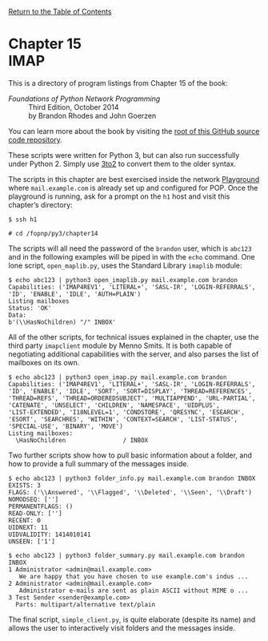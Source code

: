 [Return to the Table of Contents](https://github.com/brandon-rhodes/fopnp#readme)

# Chapter 15<br>IMAP

This is a directory of program listings from Chapter 15 of the book:

<dl>
<dt><i>Foundations of Python Network Programming</i></dt>
<dd>
Third Edition, October 2014<br>
by Brandon Rhodes and John Goerzen
</dd>
</dl>

You can learn more about the book by visiting the
[root of this GitHub source code repository](https://github.com/brandon-rhodes/fopnp#readme).

These scripts were written for Python 3, but can also run successfully
under Python 2. Simply use [3to2](https://pypi.python.org/pypi/3to2) to
convert them to the older syntax.

The scripts in this chapter are best exercised inside the network
[Playground](../../../../fopnp/playground#readme) where `mail.example.com` is
already set up and configured for POP. Once the playground is running,
ask for a prompt on the `h1` host and visit this chapter’s directory:

    $ ssh h1

    # cd /fopnp/py3/chapter14

The scripts will all need the password of the `brandon` user, which is
`abc123` and in the following examples will be piped in with the `echo`
command. One lone script, `open_maplib.py`, uses the Standard Library
`imaplib` module:

```
$ echo abc123 | python3 open_imaplib.py mail.example.com brandon
Capabilities: ('IMAP4REV1', 'LITERAL+', 'SASL-IR', 'LOGIN-REFERRALS',
'ID', 'ENABLE', 'IDLE', 'AUTH=PLAIN')
Listing mailboxes 
Status: 'OK'
Data:
b'(\\HasNoChildren) "/" INBOX'
```

All of the other scripts, for technical issues explained in the chapter,
use the third party `imapclient` module by Menno Smits. It is both
capable of negotiating additional capabilities with the server, and also
parses the list of mailboxes on its own.

```
$ echo abc123 | python3 open_imap.py mail.example.com brandon
Capabilities: ('IMAP4REV1', 'LITERAL+', 'SASL-IR', 'LOGIN-REFERRALS',
'ID', 'ENABLE', 'IDLE', 'SORT', 'SORT=DISPLAY', 'THREAD=REFERENCES',
'THREAD=REFS', 'THREAD=ORDEREDSUBJECT', 'MULTIAPPEND', 'URL-PARTIAL',
'CATENATE', 'UNSELECT', 'CHILDREN', 'NAMESPACE', 'UIDPLUS',
'LIST-EXTENDED', 'I18NLEVEL=1', 'CONDSTORE', 'QRESYNC', 'ESEARCH',
'ESORT', 'SEARCHRES', 'WITHIN', 'CONTEXT=SEARCH', 'LIST-STATUS',
'SPECIAL-USE', 'BINARY', 'MOVE')
Listing mailboxes:
  \HasNoChildren                / INBOX
```

Two further scripts show how to pull basic information about a folder,
and how to provide a full summary of the messages inside.

```
$ echo abc123 | python3 folder_info.py mail.example.com brandon INBOX
EXISTS: 3
FLAGS: ('\\Answered', '\\Flagged', '\\Deleted', '\\Seen', '\\Draft')
NOMODSEQ: ['']
PERMANENTFLAGS: ()
READ-ONLY: ['']
RECENT: 0
UIDNEXT: 11
UIDVALIDITY: 1414010141
UNSEEN: ['1']
```

```
$ echo abc123 | python3 folder_summary.py mail.example.com brandon INBOX
1 Administrator <admin@mail.example.com>
   We are happy that you have chosen to use example.com's indus ...
2 Administrator <admin@mail.example.com>
   Administrator e-mails are sent as plain ASCII without MIME o ...
3 Test Sender <sender@example.com>
  Parts: multipart/alternative text/plain
```

The final script, `simple_client.py`, is quite elaborate (despite its
name) and allows the user to interactively visit folders and the
messages inside.
